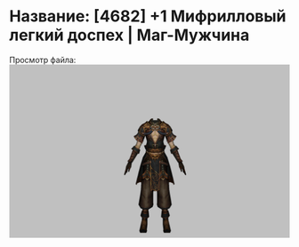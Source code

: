 # Название: [4682] +1 Мифрилловый легкий доспех | Маг-Мужчина

Просмотр файла:
![p040021.png](p040021.png)